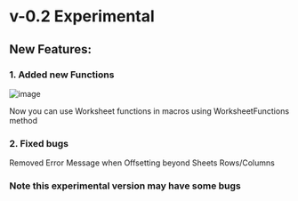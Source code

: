 # v-0.2 Experimental

## New Features:

### 1. Added new Functions
   
   ![image](https://github.com/user-attachments/assets/88a306e2-4cc9-4c1e-9aea-e1577c367d81)

   Now you can use Worksheet functions in macros using WorksheetFunctions method
   


### 2. Fixed bugs

Removed Error Message when Offsetting beyond Sheets Rows/Columns


### Note this experimental version may have some bugs
